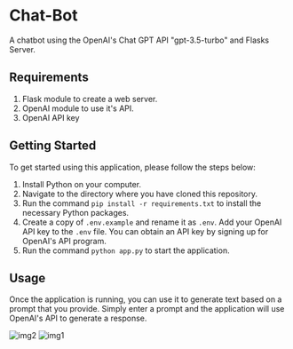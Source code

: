 # Chat-Bot
A chatbot using the OpenAI's Chat GPT API "gpt-3.5-turbo" and Flasks Server. 

## Requirements

1. Flask module to create a web server.
2. OpenAI module to use it's API.
3. OpenAI API key


## Getting Started

To get started using this application, please follow the steps below:

1. Install Python on your computer.
2. Navigate to the directory where you have cloned this repository.
3. Run the command `pip install -r requirements.txt` to install the necessary Python packages.
4. Create a copy of `.env.example` and rename it as `.env`. Add your OpenAI API key to the `.env` file. You can obtain an API key by signing up for OpenAI's API program.
5. Run the command `python app.py` to start the application.

## Usage

Once the application is running, you can use it to generate text based on a prompt that you provide. Simply enter a prompt and the application will use OpenAI's API to generate a response. 

![img2](https://github.com/Thareendra2000/chat-bot-open-ai-api/assets/97722096/cfdb645c-23bf-4d59-9d64-5c16b5949169)
![img1](https://github.com/Thareendra2000/chat-bot-open-ai-api/assets/97722096/56e62a51-3796-4bdf-9f91-96e96df8b238)


